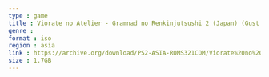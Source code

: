 ```yaml
---
type : game
title : Viorate no Atelier - Gramnad no Renkinjutsushi 2 (Japan) (Gust Best Price)
genre : 
format : iso
region : asia
link : https://archive.org/download/PS2-ASIA-ROMS321COM/Viorate%20no%20Atelier%20-%20Gramnad%20no%20Renkinjutsushi%202%20%28Japan%29%20%28Gust%20Best%20Price%29.7z
size : 1.7GB
---
```

